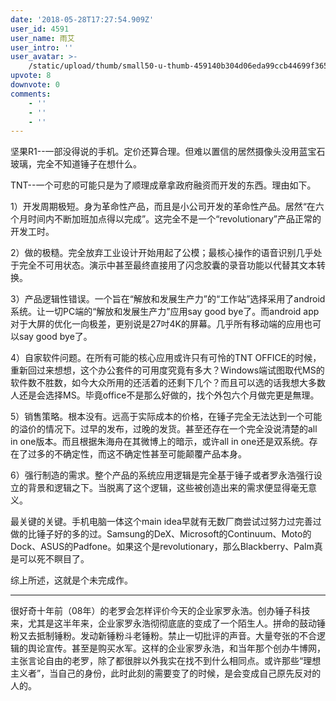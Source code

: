 ```yaml
---
date: '2018-05-28T17:27:54.909Z'
user_id: 4591
user_name: 雨艾
user_intro: ''
user_avatar: >-
    /static/upload/thumb/small50-u-thumb-459140b304d06eda99ccb44699f36573f0b66174df0f.png
upvote: 8
downvote: 0
comments:
    - ''
    - ''
    - ''
---
```


坚果R1--一部没得说的手机。定价还算合理。但难以置信的居然摄像头没用蓝宝石玻璃，完全不知道锤子在想什么。

  

TNT--一个可悲的可能只是为了顺理成章拿政府融资而开发的东西。理由如下。

1）开发周期极短。身为革命性产品，而且是小公司开发的革命性产品。居然“在六个月时间内不断加班加点得以完成”。这完全不是一个“revolutionary”产品正常的开发工时。

2）做的极糙。完全放弃工业设计开始用起了公模；最核心操作的语音识别几乎处于完全不可用状态。演示中甚至最终直接用了闪念胶囊的录音功能以代替其文本转换。

3）产品逻辑性错误。一个旨在“解放和发展生产力”的“工作站”选择采用了android系统。让一切PC端的“解放和发展生产力”应用say good bye了。而android app对于大屏的优化一向极差，更别说是27吋4K的屏幕。几乎所有移动端的应用也可以say good bye了。

4）自家软件问题。在所有可能的核心应用或许只有可怜的TNT OFFICE的时候，重新回过来想想，这个办公套件的可用度究竟有多大？Windows端试图取代MS的软件数不胜数，如今大众所用的还活着的还剩下几个？而且可以选的话我想大多数人还是会选择MS。毕竟office不是那么好做的，找个外包六个月做完更是無理。

5）销售策略。根本没有。远高于实际成本的价格，在锤子完全无法达到一个可能的溢价的情况下。过早的发布，过晚的发货。甚至还存在一个完全没说清楚的all in one版本。而且根据朱海舟在其微博上的暗示，或许all in one还是双系统。存在了过多的不确定性，而这不确定性甚至可能颠覆产品本身。

6）强行制造的需求。整个产品的系统应用逻辑是完全基于锤子或者罗永浩强行设立的背景和逻辑之下。当脱离了这个逻辑，这些被创造出来的需求便显得毫无意义。

最关键的关键。手机电脑一体这个main idea早就有无数厂商尝试过努力过完善过做的比锤子好的多的过。Samsung的DeX、Microsoft的Continuum、Moto的Dock、ASUS的Padfone。如果这个是revolutionary，那么Blackberry、Palm真是可以死不瞑目了。

综上所述，这就是个未完成作。

---

很好奇十年前（08年）的老罗会怎样评价今天的企业家罗永浩。创办锤子科技来，尤其是这半年来，企业家罗永浩彻彻底底的变成了一个陌生人。拼命的鼓动锤粉又去抵制锤粉。发动新锤粉斗老锤粉。禁止一切批评的声音。大量夸张的不合逻辑的舆论宣传。甚至是购买水军。这样的企业家罗永浩，和当年那个创办牛博网，主张言论自由的老罗，除了都很胖以外我实在找不到什么相同点。或许那些“理想主义者”，当自己的身份，此时此刻的需要变了的时候，是会变成自己原先反对的人的。
